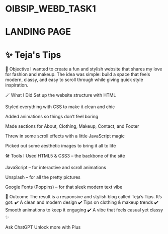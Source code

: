 # OIBSIP_WEBD_TASK1
# LANDING PAGE

# ✨ Teja's Tips
🌸 Objective
I wanted to create a fun and stylish website that shares my love for fashion and makeup. The idea was simple: build a space that feels modern, classy, and easy to scroll through while giving quick style inspiration.

🪄 What I Did
Set up the website structure with HTML

Styled everything with CSS to make it clean and chic

Added animations so things don’t feel boring

Made sections for About, Clothing, Makeup, Contact, and Footer

Threw in some scroll effects with a little JavaScript magic

Picked out some aesthetic images to bring it all to life

🛠️ Tools I Used
HTML5 & CSS3 – the backbone of the site

JavaScript – for interactive and scroll animations

Unsplash  – for all the pretty pictures

Google Fonts (Poppins) – for that sleek modern text vibe

🎉 Outcome
The result is a responsive and stylish blog called Teja’s Tips.
It’s got:
✔️ A clean and modern design
✔️ Tips on clothing & makeup trends
✔️ Smooth animations to keep it engaging
✔️ A vibe that feels casual yet classy ✨









Ask ChatGPT
Unlock more with Plus
